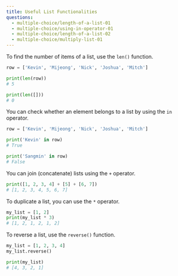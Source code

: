 ```yaml
---
title: Useful List Functionalities
questions:
  - multiple-choice/length-of-a-list-01
  - multiple-choice/using-in-operator-01
  - multiple-choice/length-of-a-list-02
  - multiple-choice/multiply-list-01
---
```


To find the number of items of a list, use the `len()` function.

```python
row = ['Kevin', 'Mijeong', 'Nick', 'Joshua', 'Mitch']

print(len(row))
# 5

print(len([]))
# 0
```

You can check whether an element belongs to a list by using the `in` operator.

```python
row = ['Kevin', 'Mijeong', 'Nick', 'Joshua', 'Mitch']

print('Kevin' in row)
# True

print('Sangmin' in row)
# False
```

You can join (concatenate) lists using the `+` operator.

```python
print([1, 2, 3, 4] + [5] + [6, 7])
# [1, 2, 3, 4, 5, 6, 7]
```

To duplicate a list, you can use the `*` operator.

```python
my_list = [1, 2]
print(my_list * 3)
# [1, 2, 1, 2, 1, 2]
```

To reverse a list, use the `reverse()` function.

```python
my_list = [1, 2, 3, 4]
my_list.reverse()

print(my_list)
# [4, 3, 2, 1]
```
